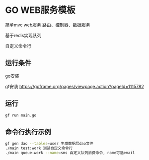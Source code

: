 # GO WEB服务模板

简单mvc web服务
路由、控制器、数据服务

基于redis实现队列

自定义命令行

## 运行条件

go安装

gf安装 https://goframe.org/pages/viewpage.action?pageId=1115782

## 运行

```bash
gf run main.go
```

## 命令行执行示例

```bash
gf gen dao --tables=user 生成数据层dao文件
./main test:work 测试自定义命令行
./main queue:work --name=sms 自定义队列消费命令, name可选email
```